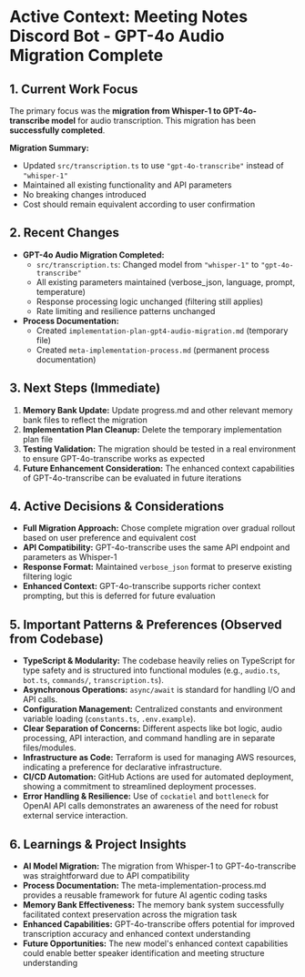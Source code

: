 # Active Context: Meeting Notes Discord Bot - GPT-4o Audio Migration Complete

## 1. Current Work Focus

The primary focus was the **migration from Whisper-1 to GPT-4o-transcribe model** for audio transcription. This migration has been **successfully completed**.

**Migration Summary:**
- Updated `src/transcription.ts` to use `"gpt-4o-transcribe"` instead of `"whisper-1"`
- Maintained all existing functionality and API parameters
- No breaking changes introduced
- Cost should remain equivalent according to user confirmation

## 2. Recent Changes

*   **GPT-4o Audio Migration Completed:**
    *   `src/transcription.ts`: Changed model from `"whisper-1"` to `"gpt-4o-transcribe"`
    *   All existing parameters maintained (verbose_json, language, prompt, temperature)
    *   Response processing logic unchanged (filtering still applies)
    *   Rate limiting and resilience patterns unchanged
*   **Process Documentation:**
    *   Created `implementation-plan-gpt4-audio-migration.md` (temporary file)
    *   Created `meta-implementation-process.md` (permanent process documentation)

## 3. Next Steps (Immediate)

1.  **Memory Bank Update:** Update progress.md and other relevant memory bank files to reflect the migration
2.  **Implementation Plan Cleanup:** Delete the temporary implementation plan file
3.  **Testing Validation:** The migration should be tested in a real environment to ensure GPT-4o-transcribe works as expected
4.  **Future Enhancement Consideration:** The enhanced context capabilities of GPT-4o-transcribe can be evaluated in future iterations

## 4. Active Decisions & Considerations

*   **Full Migration Approach:** Chose complete migration over gradual rollout based on user preference and equivalent cost
*   **API Compatibility:** GPT-4o-transcribe uses the same API endpoint and parameters as Whisper-1
*   **Response Format:** Maintained `verbose_json` format to preserve existing filtering logic
*   **Enhanced Context:** GPT-4o-transcribe supports richer context prompting, but this is deferred for future evaluation

## 5. Important Patterns & Preferences (Observed from Codebase)

*   **TypeScript & Modularity:** The codebase heavily relies on TypeScript for type safety and is structured into functional modules (e.g., `audio.ts`, `bot.ts`, `commands/`, `transcription.ts`).
*   **Asynchronous Operations:** `async/await` is standard for handling I/O and API calls.
*   **Configuration Management:** Centralized constants and environment variable loading (`constants.ts`, `.env.example`).
*   **Clear Separation of Concerns:** Different aspects like bot logic, audio processing, API interaction, and command handling are in separate files/modules.
*   **Infrastructure as Code:** Terraform is used for managing AWS resources, indicating a preference for declarative infrastructure.
*   **CI/CD Automation:** GitHub Actions are used for automated deployment, showing a commitment to streamlined deployment processes.
*   **Error Handling & Resilience:** Use of `cockatiel` and `bottleneck` for OpenAI API calls demonstrates an awareness of the need for robust external service interaction.

## 6. Learnings & Project Insights

*   **AI Model Migration:** The migration from Whisper-1 to GPT-4o-transcribe was straightforward due to API compatibility
*   **Process Documentation:** The meta-implementation-process.md provides a reusable framework for future AI agentic coding tasks
*   **Memory Bank Effectiveness:** The memory bank system successfully facilitated context preservation across the migration task
*   **Enhanced Capabilities:** GPT-4o-transcribe offers potential for improved transcription accuracy and enhanced context understanding
*   **Future Opportunities:** The new model's enhanced context capabilities could enable better speaker identification and meeting structure understanding
